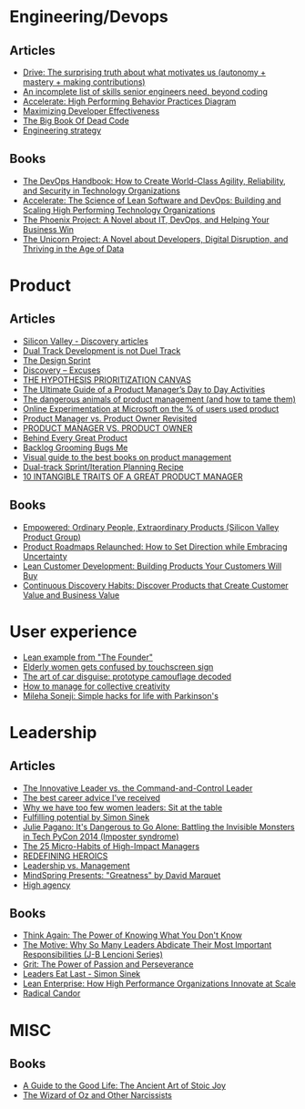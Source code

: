 Engineering/Devops
===========

Articles 
--------
- [Drive: The surprising truth about what motivates us (autonomy + mastery + making contributions)](https://vimeo.com/15488784)
- [An incomplete list of skills senior engineers need, beyond coding](https://skamille.medium.com/an-incomplete-list-of-skills-senior-engineers-need-beyond-coding-8ed4a521b29f)
- [Accelerate: High Performing Behavior Practices Diagram](https://files.ontraport.com/media/phpleXP7K?Expires=1730762516&Signature=P~VbcKyK7C3dsOosbxDMTx10LxI9Z7qPOCf71ywoa~YvAfQtB7lFZnLarBbfiGTeP53PqN5FervF4hycT5WyzCmcgDwzT~ZUIz81pXZjIeFlgtkdMpljnTrSmlXs0bi5fpWBZF~JTTHLgd-iOo6QoSukjk7Hqtd2s1Q73zBjtc6uqlJNoydoRd7hUO4RS5YAJ8knqiLvI2AkQL3E2V3Bz4guvz7~goKj1lee0ryQT2sz~38Qu~VoROPQ7zge2KUvIbp6CDGadGb0cAI7DkNn8hmoZRrKj7VXdfATGZD0958YXijHq0t9U9QxDBqsHFt~U-JabEHdXslTSA6a~0oFtQ__&Key-Pair-Id=APKAJVAAMVW6XQYWSTNA)
- [Maximizing Developer Effectiveness](https://martinfowler.com/articles/developer-effectiveness.html)
- [The Big Book Of Dead Code](http://ryber.github.io/blog/2011/04/19/the-big-book-of-dead-code/)
- [Engineering strategy](https://lethain.com/eng-strategies/)

Books
-----
- [The DevOps Handbook: How to Create World-Class Agility, Reliability, and Security in Technology Organizations](https://www.amazon.com/DevOps-Handbook-World-Class-Reliability-Organizations/dp/1942788002)
- [Accelerate: The Science of Lean Software and DevOps: Building and Scaling High Performing Technology Organizations](https://www.amazon.com/Accelerate-Software-Performing-Technology-Organizations/dp/1942788339) 
- [The Phoenix Project: A Novel about IT, DevOps, and Helping Your Business Win](https://www.amazon.com/Phoenix-Project-DevOps-Helping-Business/dp/0988262592)
- [The Unicorn Project: A Novel about Developers, Digital Disruption, and Thriving in the Age of Data](https://www.amazon.com/Unicorn-Project-Developers-Disruption-Thriving-ebook/dp/B07QT9QR41)


Product
=======

Articles 
--------
- [Silicon Valley - Discovery articles](https://svpg.com/insights/product/discovery/)
- [Dual Track Development is not Duel Track](https://www.jpattonassociates.com/dual-track-development/)
- [The Design Sprint](https://www.thesprintbook.com/the-design-sprint)
- [Discovery – Excuses](https://svpg.com/discovery-excuses/)
- [THE HYPOTHESIS PRIORITIZATION CANVAS](https://jeffgothelf.com/blog/the-hypothesis-prioritization-canvas/)
- [The Ultimate Guide of a Product Manager’s Day to Day Activities](https://medium.com/@balbinolucas/the-ultimate-guide-of-a-product-managers-day-to-day-activities-841ebe3df16b)
- [The dangerous animals of product management (and how to tame them)](https://customerthink.com/the-dangerous-animals-of-product-management-and-how-to-tame-them/)
- [Online Experimentation at Microsoft on the % of users used product](https://ai.stanford.edu/~ronnyk/ExPThinkWeek2009Public.pdf)
- [Product Manager vs. Product Owner Revisited](https://svpg.com/product-manager-vs-product-owner-revisited/)
- [PRODUCT MANAGER VS. PRODUCT OWNER](https://www.romanpichler.com/blog/product-manager-vs-product-owner/)
- [Behind Every Great Product](https://svpg.com/behind-every-great-product/)
- [Backlog Grooming Bugs Me](https://www.jpattonassociates.com/backlog-grooming-bugs-me/)
- [Visual guide to the best books on product management](https://www.delibr.com/post/visual-guide-to-the-best-books-on-product-management?ref=producthunt)
- [Dual-track Sprint/Iteration Planning Recipe](https://www.jpattonassociates.com/dual-track-sprint-planning/)
- [10 INTANGIBLE TRAITS OF A GREAT PRODUCT MANAGER](https://adriancrook.com/10-intangible-traits-of-exceptional-product-managers/)

Books
-----
- [Empowered: Ordinary People, Extraordinary Products (Silicon Valley Product Group)](https://www.amazon.com/EMPOWERED-Ordinary-Extraordinary-Products-Silicon/dp/111969129X)
- [Product Roadmaps Relaunched: How to Set Direction while Embracing Uncertainty](https://www.amazon.com/Product-Roadmaps-Relaunched-Direction-Uncertainty-ebook/dp/B076VX53K1)
- [Lean Customer Development: Building Products Your Customers Will Buy](https://www.amazon.com/Lean-Customer-Development-Hardcover-version/dp/1449356354)
- [Continuous Discovery Habits: Discover Products that Create Customer Value and Business Value](https://www.amazon.com/Continuous-Discovery-Habits-Discover-Products/dp/1736633309)

User experience 
===============

- [Lean example from "The Founder"](https://youtu.be/F-7cjdtrQ9Y)
- [Elderly women gets confused by touchscreen sign](https://www.dailymail.co.uk/video/news/video-2185832/Video-Elderly-woman-gets-confused-touchscreen-sign.html)
- [The art of car disguise: prototype camouflage decoded](https://www.carmagazine.co.uk/features/car-culture/the-art-of-car-disguise-prototype-camouflage-decoded/)
- [How to manage for collective creativity](https://www.ted.com/talks/linda_hill_how_to_manage_for_collective_creativity?language=en)
- [Mileha Soneji: Simple hacks for life with Parkinson's](https://www.ted.com/talks/mileha_soneji_simple_hacks_for_life_with_parkinson_s?language=en)


Leadership
==========

Articles
--------
- [The Innovative Leader vs. the Command-and-Control Leader](https://innovationmanagement.se/2009/09/30/the-innovative-leader-vs-the-command-and-control-leader/)
- [The best career advice I’ve received](https://humanwhocodes.com/blog/2013/10/15/the-best-career-advice-ive-received/)
- [Why we have too few women leaders: Sit at the table](https://www.ted.com/talks/sheryl_sandberg_why_we_have_too_few_women_leaders/transcript?language=en)
- [Fulfilling potential by Simon Sinek](https://www.virgin.com/about-virgin/latest/editors-letter-simon-sinek-fulfilling-potential)
- [Julie Pagano: It's Dangerous to Go Alone: Battling the Invisible Monsters in Tech PyCon 2014 (Imposter syndrome)](https://www.youtube.com/watch?v=1i8ylq4j_EY)
- [The 25 Micro-Habits of High-Impact Managers](https://review.firstround.com/the-25-micro-habits-of-high-impact-managers#1-dont-swerve-around-a-debate)
- [REDEFINING HEROICS](https://www.leadingagile.com/2014/03/redefining-heroics/)
- [Leadership vs. Management](https://svpg.com/leadership-vs-management/)
- [MindSpring Presents: "Greatness" by David Marquet](https://www.youtube.com/watch?v=OqmdLcyES_Q)
- [High agency](https://www.techtello.com/high-agency/)

Books
-----
- [Think Again: The Power of Knowing What You Don't Know](https://www.amazon.com/gp/product/1984878107/)
- [The Motive: Why So Many Leaders Abdicate Their Most Important Responsibilities (J-B Lencioni Series)](https://www.amazon.com/gp/product/1119600456/ref=ox_sc_saved_image_1?smid=ATVPDKIKX0DER&psc=1)
- [Grit: The Power of Passion and Perseverance](https://www.amazon.com/Grit-Passion-Perseverance-Angela-Duckworth/dp/1501111116/)
- [Leaders Eat Last - Simon Sinek](https://simonsinek.com/product/leaders-eat-last-class)
- [Lean Enterprise: How High Performance Organizations Innovate at Scale](https://www.amazon.com/Lean-Enterprise-Performance-Organizations-Innovate/dp/1449368425)
- [Radical Candor](https://www.radicalcandor.com/)


MISC
====

Books
-----
- [A Guide to the Good Life: The Ancient Art of Stoic Joy](https://www.amazon.com/Guide-Good-Life-Ancient-Stoic/dp/0195374614/)
- [The Wizard of Oz and Other Narcissists](https://www.amazon.com/Wizard-Oz-Other-Narcissists-Relationship/dp/0972072837)
